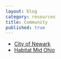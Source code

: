 ```yaml
---
layout: blog
category: resources
title: Community
published: true
---
```


- [City of Newark](http://newarkohio.net/)
- [Habitat Mid Ohio](http://www.habitatmidohio.org)